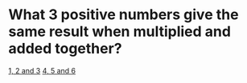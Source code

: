 # What 3 positive numbers give the same result when multiplied and added together?
[1, 2 and 3](../endings/end5.md)
[4, 5 and 6](../endings/end6.md)